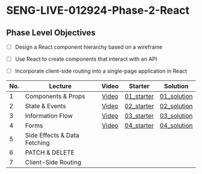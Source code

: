 # SENG-LIVE-012924-Phase-2-React
## Phase Level Objectives
- [ ] Design a React component hierarchy based on a wireframe
- [ ] Use React to create components that interact with an API
- [ ] Incorporate client-side routing into a single-page application in React


|No. | Lecture                          | Video 	| Starter 	| Solution 	|
|----|------------------------------	|:-----:	|--------	|---------	|
|1 | Components & Props               |[Video](https://www.youtube.com/watch?v=QWSYiV6Lxv0)|[01_starter](https://github.com/RikkuX491/EAST-SE-012924-Phase-2/tree/01_starter)|[01_solution](https://github.com/RikkuX491/EAST-SE-012924-Phase-2/tree/01_solution)|
|2 | State & Events                   |[Video](https://www.youtube.com/watch?v=qgYaZ9eHtzE)|[02_starter](https://github.com/RikkuX491/EAST-SE-012924-Phase-2/tree/02_starter)|[02_solution](https://github.com/RikkuX491/EAST-SE-012924-Phase-2/tree/02_solution)|
|3 | Information Flow                 |[Video](https://www.youtube.com/watch?v=dF1Gd8LdoC4)|[03_starter](https://github.com/RikkuX491/EAST-SE-012924-Phase-2/tree/03_starter)|[03_solution](https://github.com/RikkuX491/EAST-SE-012924-Phase-2/tree/03_solution)|
|4 | Forms                            |[Video](https://www.youtube.com/watch?v=BmxGbeUObns)|[04_starter](https://github.com/RikkuX491/EAST-SE-012924-Phase-2/tree/04_starter)|[04_solution](https://github.com/RikkuX491/EAST-SE-012924-Phase-2/tree/04_solution)|
|5 | Side Effects & Data Fetching     ||||
|6 | PATCH & DELETE                   ||||
|7 | Client-Side Routing              ||||